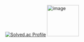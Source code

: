 [![Solved.ac Profile](http://mazassumnida.wtf/api/generate_badge?boj=atg0614)](https://solved.ac/atg0614)
<img height="100" alt="image" src="https://github.com/user-attachments/assets/fb6d64a5-2ea9-492a-94a2-649add8fdcf8">
